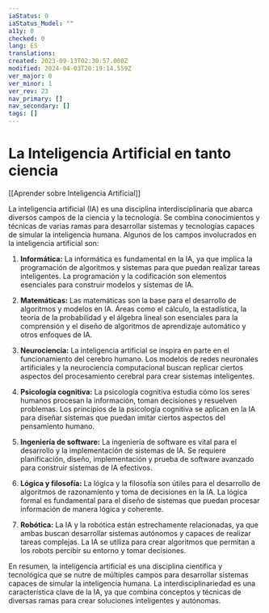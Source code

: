 ```yaml
---
iaStatus: 0
iaStatus_Model: ""
a11y: 0
checked: 0
lang: ES
translations: 
created: 2023-09-13T02:30:57.000Z
modified: 2024-04-03T20:19:14.559Z
ver_major: 0
ver_minor: 1
ver_rev: 23
nav_primary: []
nav_secondary: []
tags: []
---
```

# La Inteligencia Artificial en tanto ciencia

[[Aprender sobre Inteligencia Artificial]]

La inteligencia artificial (IA) es una disciplina interdisciplinaria que abarca diversos campos de la ciencia y la tecnología. Se combina conocimientos y técnicas de varias ramas para desarrollar sistemas y tecnologías capaces de simular la inteligencia humana. Algunos de los campos involucrados en la inteligencia artificial son:

1. **Informática:** La informática es fundamental en la IA, ya que implica la programación de algoritmos y sistemas para que puedan realizar tareas inteligentes. La programación y la codificación son elementos esenciales para construir modelos y sistemas de IA.
    
2. **Matemáticas:** Las matemáticas son la base para el desarrollo de algoritmos y modelos en IA. Áreas como el cálculo, la estadística, la teoría de la probabilidad y el álgebra lineal son esenciales para la comprensión y el diseño de algoritmos de aprendizaje automático y otros enfoques de IA.
    
3. **Neurociencia:** La inteligencia artificial se inspira en parte en el funcionamiento del cerebro humano. Los modelos de redes neuronales artificiales y la neurociencia computacional buscan replicar ciertos aspectos del procesamiento cerebral para crear sistemas inteligentes.
    
4. **Psicología cognitiva:** La psicología cognitiva estudia cómo los seres humanos procesan la información, toman decisiones y resuelven problemas. Los principios de la psicología cognitiva se aplican en la IA para diseñar sistemas que puedan imitar ciertos aspectos del pensamiento humano.
    
5. **Ingeniería de software:** La ingeniería de software es vital para el desarrollo y la implementación de sistemas de IA. Se requiere planificación, diseño, implementación y prueba de software avanzado para construir sistemas de IA efectivos.
    
6. **Lógica y filosofía:** La lógica y la filosofía son útiles para el desarrollo de algoritmos de razonamiento y toma de decisiones en la IA. La lógica formal es fundamental para el diseño de sistemas que puedan procesar información de manera lógica y coherente.
    
7. **Robótica:** La IA y la robótica están estrechamente relacionadas, ya que ambas buscan desarrollar sistemas autónomos y capaces de realizar tareas complejas. La IA se utiliza para crear algoritmos que permitan a los robots percibir su entorno y tomar decisiones.
    

En resumen, la inteligencia artificial es una disciplina científica y tecnológica que se nutre de múltiples campos para desarrollar sistemas capaces de simular la inteligencia humana. La interdisciplinariedad es una característica clave de la IA, ya que combina conceptos y técnicas de diversas ramas para crear soluciones inteligentes y autónomas.